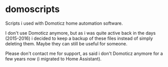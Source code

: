 # domoscripts
Scripts i used with Domoticz home automation software.

I don't use Domoticz anymore, but as i was quite active back in the days (2015-2016) i decided to keep a backup of these files instead of simply deleting them.
Maybe they can still be useful for someone.

Please don't contact me for support, as said i don't Domoticz anymore for a few years now (i migrated to Home Assistant).
